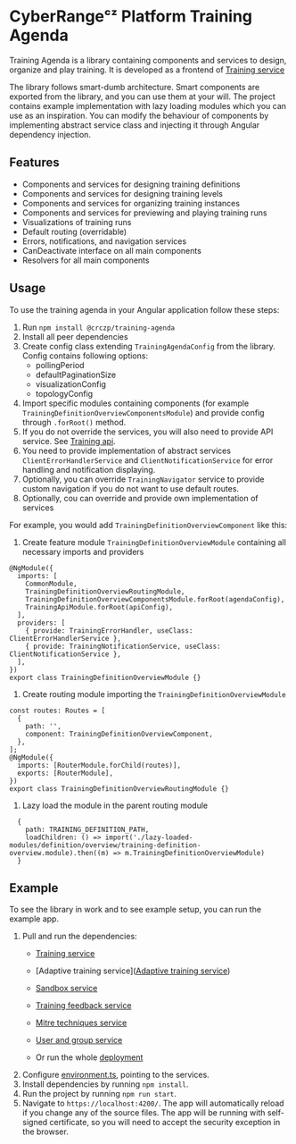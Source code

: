 # CyberRangeᶜᶻ Platform Training Agenda

Training Agenda is a library containing components and services to design, organize and play training.
It is developed as a frontend of [Training service](https://github.com/cyberrangecz/backend-training)

The library follows smart-dumb architecture. Smart components are exported from the library, and you can use them at your will. The project contains example implementation with lazy loading modules which you can use as an inspiration.
You can modify the behaviour of components by implementing abstract service class and injecting it through Angular dependency injection.

## Features

* Components and services for designing training definitions
* Components and services for designing training levels
* Components and services for organizing training instances
* Components and services for previewing and playing training runs
* Visualizations of training runs
* Default routing (overridable)
* Errors, notifications, and navigation services
* CanDeactivate interface on all main components
* Resolvers for all main components

## Usage

To use the training agenda in your Angular application follow these steps:

1. Run `npm install @crczp/training-agenda`
1. Install all peer dependencies
1. Create config class extending `TrainingAgendaConfig` from the library. Config contains following options:
    + pollingPeriod
    + defaultPaginationSize
    + visualizationConfig
    + topologyConfig
1. Import specific modules containing components (for example `TrainingDefinitionOverviewComponentsModule`) and provide config through `.forRoot()` method.
1. If you do not override the services, you will also need to provide API service. See [Training api](https://github.com/cyberrangecz/frontend-training-api).
1. You need to provide implementation of abstract services `ClientErrorHandlerService` and `ClientNotificationService` for error handling and notification displaying.
1. Optionally, you can override `TrainingNavigator` service to provide custom navigation if you do not want to use default routes.
1. Optionally, cou can override and provide own implementation of services

For example, you would add `TrainingDefinitionOverviewComponent` like this:

1. Create feature module `TrainingDefinitionOverviewModule` containing all necessary imports and providers

```
@NgModule({
  imports: [
    CommonModule,
    TrainingDefinitionOverviewRoutingModule,
    TrainingDefinitionOverviewComponentsModule.forRoot(agendaConfig),
    TrainingApiModule.forRoot(apiConfig),
  ],
  providers: [
    { provide: TrainingErrorHandler, useClass: ClientErrorHandlerService },
    { provide: TrainingNotificationService, useClass: ClientNotificationService },
  ],
})
export class TrainingDefinitionOverviewModule {}
```

1. Create routing module importing the `TrainingDefinitionOverviewModule`

```
const routes: Routes = [
  {
    path: '',
    component: TrainingDefinitionOverviewComponent,
  },
];
@NgModule({
  imports: [RouterModule.forChild(routes)],
  exports: [RouterModule],
})
export class TrainingDefinitionOverviewRoutingModule {}
```

1. Lazy load the module in the parent routing module

```
  {
    path: TRAINING_DEFINITION_PATH,
    loadChildren: () => import('./lazy-loaded-modules/definition/overview/training-definition-overview.module).then((m) => m.TrainingDefinitionOverviewModule)
  }
```

## Example

To see the library in work and to see example setup, you can run the example app.

1. Pull and run the dependencies:
    + [Training service](https://github.com/cyberrangecz/backend-training)
    + [Adaptive training service]([Adaptive training service](https://github.com/cyberrangecz/backend-adaptive-training))
    + [Sandbox service](https://github.com/cyberrangecz/backend-sandbox-service)
    + [Training feedback service](https://github.com/cyberrangecz/backend-training-feedback)
    + [Mitre techniques service](https://github.com/cyberrangecz/backend-mitre-technique-service)
    + [User and group service](https://github.com/cyberrangecz/backend-user-and-group)

    + Or run the whole [deployment](https://github.com/cyberrangecz/devops-helm)
2. Configure [environment.ts](projects/training-agenda-example-app/src/environments/environment.ts), pointing to the services.
3. Install dependencies by running `npm install`.
4. Run the project by running `npm run start`.
5. Navigate to `https://localhost:4200/`. The app will automatically reload if you change any of the source files. The app will be running with self-signed certificate, so you will need to accept the security exception in the browser.
